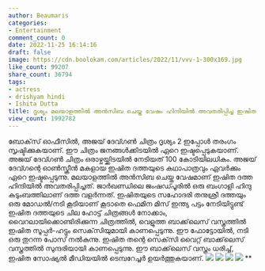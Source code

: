 ```yaml
---
author: Beaumaris
categories:
- Entertainment
comment_count: 0
date: 2022-11-25 16:14:16
draft: false
image: https://cdn.boolokam.com/articles/2022/11/vvv-1-300x169.jpg
like_count: 99207
share_count: 36794
tags:
- actress
- drishyam hindi
- Ishita Dutta
title: ദൃശ്യം മലയാളത്തിൽ അൻസിബ ചെയ്ത വേഷം ഹിന്ദിയിൽ അവതരിപ്പിച്ച ഇഷിത ദത്ത
view_count: 1992782
---
```


ബോക്‌സ് ഓഫീസിൽ, അജയ് ദേവ്ഗൺ ചിത്രം ദൃശ്യം 2 ഇപ്പോൾ തരംഗം സൃഷ്ടിക്കുകയാണ്. ഈ ചിത്രം ജനങ്ങൾക്കിടയിൽ ഏറെ ഇഷ്ടപ്പെടുകയാണ്. അജയ് ദേവ്ഗൺ ചിത്രം ഒരാഴ്ചയ്ക്കിടയിൽ നേടിയത് 100 കോടിയിലധികം. അജയ് ദേവ്ഗന്റെ ഓൺസ്ക്രീൻ മകളായ ഇഷിത ദത്തയുടെ കഥാപാത്രവും ഏവർക്കും ഏറെ ഇഷ്ടപ്പെടുന്നു. മലയാളത്തിൽ അൻസിബ ചെയ്ത വേഷമാണ് ഇഷിത ദത്ത ഹിന്ദിയിൽ അവതരിപ്പിച്ചത്. ജാർഖണ്ഡിലെ ജംഷഡ്പൂരിൽ ഒരു ബംഗാളി ഹിന്ദു കുടുംബത്തിലാണ് ദത്ത വളർന്നത്. ഇഷിതയുടെ സഹോദരി തനുശ്രീ ദത്തയും ഒരു മോഡൽ/നടി കൂടിയാണ് കൂടാതെ ഫെമിന മിസ് ഇന്ത്യ പട്ടം നേടിയിട്ടുണ്ട് ഇഷിത ദത്തയുടെ ചില ഹോട്ട് ചിത്രങ്ങൾ നോക്കാം, വൈറലായിക്കൊണ്ടിരിക്കുന്ന ചിത്രത്തിൽ, വെളുത്ത ബാക്ക്‌ലെസ് വസ്ത്രത്തിൽ ഇഷിത സൂപ്പർ-ഹട്ടും സെക്‌സിയുമായി കാണപ്പെടുന്നു. ഈ ഫോട്ടോയിൽ, നടി ഒരു തുറന്ന പോസ് നൽകുന്നു. ഇഷിത തന്റെ സെക്‌സി വൈറ്റ് ബാക്ക്‌ലെസ് വസ്ത്രത്തിൽ സുന്ദരിയായി കാണപ്പെടുന്നു. ഈ ബാക്ക്‌ലെസ് വസ്ത്രം ധരിച്ച്, ഇഷിത സോഷ്യൽ മീഡിയയിൽ ടെമ്പറേച്ചർ ഉയർത്തുകയാണ്. ![](https://cdn.boolokam.com/articles/2022/11/vvv-1-300x169.jpg) ![](https://cdn.boolokam.com/articles/2022/11/vvv-1-300x200.webp) ![](https://cdn.boolokam.com/articles/2022/11/vvv-2-240x300.jpg) ![](https://cdn.boolokam.com/articles/2022/11/vvv-3-300x200.jpg) **